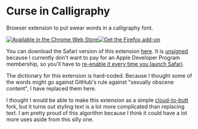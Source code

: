 # Curse in Calligraphy

Browser extension to put swear words in a calligraphy font.

[![Available in the Chrome Web Store](https://developer.chrome.com/webstore/images/ChromeWebStore_Badge_v2_496x150.png)](https://chrome.google.com/webstore/detail/curse-in-calligraphy/phibbfpngemonhedhaeopnminldbjjfi/)[![Get the Firefox add-on](https://addons.cdn.mozilla.net/static/img/addons-buttons/AMO-button_1.png)](https://addons.mozilla.org/en-US/firefox/addon/curse-in-calligraphy/)

You can download the Safari version of this extension [here](https://drive.google.com/file/d/1onlYP2_eMaFtjASAmYNDmu6YALTKWSdn/view?usp=sharing). It is [unsigned](https://support.apple.com/guide/mac-help/open-a-mac-app-from-an-unidentified-developer-mh40616/mac) because I currently don't want to pay for an Apple Developer Program membership, so you'll have to [re-enable it every time you launch Safari](https://developer.apple.com/documentation/safariservices/safari_app_extensions/building_a_safari_app_extension#2957925).

The dictionary for this extension is hard-coded. Because I thought some of the words might go against GitHub's rule against "sexually obscene content", I have replaced them here.

I thought I would be able to make this extension as a simple [cloud-to-butt](https://github.com/panicsteve/cloud-to-butt) fork, but it turns out styling text is a lot more complicated than replacing text. I am pretty proud of this algorithm because I think it could have a lot more uses aside from this silly one.
